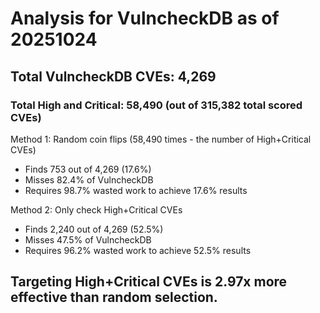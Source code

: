 # Analysis for VulncheckDB as of 20251024

## Total VulncheckDB CVEs: 4,269
### Total High and Critical: 58,490 (out of 315,382 total scored CVEs)

Method 1: Random coin flips (58,490 times - the number of High+Critical CVEs)
  - Finds 753 out of 4,269 (17.6%)
  - Misses 82.4% of VulncheckDB
  - Requires 98.7% wasted work to achieve 17.6% results

Method 2: Only check High+Critical CVEs
  - Finds 2,240 out of 4,269 (52.5%)
  - Misses 47.5% of VulncheckDB
  - Requires 96.2% wasted work to achieve 52.5% results

## Targeting High+Critical CVEs is 2.97x more effective than random selection.
